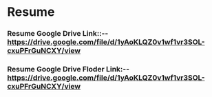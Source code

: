 # Resume
### Resume Google Drive Link::-- https://drive.google.com/file/d/1yAoKLQZ0v1wf1vr3SOL-cxuPFrGuNCXY/view
### Resume Google Drive Floder Link:--https://drive.google.com/file/d/1yAoKLQZ0v1wf1vr3SOL-cxuPFrGuNCXY/view
